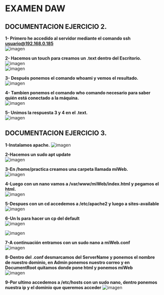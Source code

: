 # EXAMEN DAW 
## DOCUMENTACION EJERCICIO 2.

**1- Primero he accedido al servidor mediante el comando ssh usuario@192.168.0.185**  
![imagen](https://github.com/user-attachments/assets/59e85444-35da-4af7-9846-66fe75831aac)  

**2- Hacemos un touch para creamos un .text dentro del Escritorio.**  
![imagen](https://github.com/user-attachments/assets/77af3686-a2db-495f-884e-22b8ec5725c0)  
![imagen](https://github.com/user-attachments/assets/acbffac7-f2a9-4c05-8699-02620bbe3aeb)  

**3- Después ponemos el comando whoami y vemos el resultado.**  
![imagen](https://github.com/user-attachments/assets/eb87950a-131e-4bae-85d5-3a294998a57a)  

**4- Tambien ponemos el comando who comando necesario para saber quién está conectado a la máquina.**  
![imagen](https://github.com/user-attachments/assets/4774485f-8c84-4835-97a7-b9b862979297)  

**5- Unimos la respuesta 3 y 4 en el .text.**  
![imagen](https://github.com/user-attachments/assets/a565b989-d6b4-4f21-8677-887f0de87e96)  


## DOCUMENTACION EJERCICIO 3.  
**1-Instalamos apache.** 
![imagen](https://github.com/user-attachments/assets/1e01c9e4-6926-458d-8caf-c8a09d914e8b) 

**2-Hacemos un sudo apt update**  
![imagen](https://github.com/user-attachments/assets/c33ba595-d20d-46d2-a023-852162f99f83)    

**3-En /home/practica creamos una carpeta llamada miWeb.**  
![imagen](https://github.com/user-attachments/assets/50f5ef53-715b-437d-a284-516b24936046)    

**4-Luego con un nano vamos a /var/www/miWeb/index.html y pegamos el html.**  
![imagen](https://github.com/user-attachments/assets/28edd904-0c0d-4000-ab1e-8a0b39e0a09c)  

**5-Despues con un cd accedemos a /etc/apache2 y luego a sites-available**  
![imagen](https://github.com/user-attachments/assets/2c78ab6f-c924-463a-b5f5-6efb5739a6bd)  

**6-Un ls para hacer un cp del default**  
![imagen](https://github.com/user-attachments/assets/0d991ff7-4962-4d4e-b4d7-d0a6fcb038ee)  

![imagen](https://github.com/user-attachments/assets/0b1e61e9-cf15-4e5d-b61b-15483d7ee4e8)  

**7-A continuación entramos con un sudo nano a miWeb.conf**  
![imagen](https://github.com/user-attachments/assets/26241a81-183d-4eb7-b0ad-4efa88f56131)  

**8-Dentro del .conf desmarcamos del ServerName y ponemos el nombre de nuestro dominio, en Admin ponemos nuestro correo y en DocumentRoot quitamos donde pone html y ponemos miWeb**  
![imagen](https://github.com/user-attachments/assets/b5f6671d-7e32-4355-86af-782c8dcab25b)  

**9-Por ultimo accedemos a /etc/hosts con un sudo nano, dentro ponemos nuestra ip y el dominio que queremos acceder**
![imagen](https://github.com/user-attachments/assets/eb23e77f-b11a-497b-852e-ff89bdca9284)













